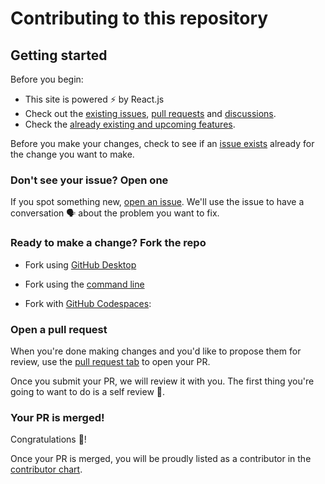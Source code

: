 # Contributing to this repository

## Getting started

Before you begin:
- This site is powered ⚡ by React.js
- Check out the [existing issues](https://github.com/blueedgetechno/windows11/issues), [pull requests](https://github.com/blueedgetechno/windows11/pulls) and [discussions](https://github.com/blueedgetechno/windows11/discussions).
- Check the [already existing and upcoming features](https://github.com/blueedgetechno/windows11#features).

Before you make your changes, check to see if an [issue exists](https://github.com/blueedgetechno/windows11/issues) already for the change you want to make.

### Don't see your issue? Open one

If you spot something new, [open an issue](https://github.com/blueedgetechno/windows11/issues/new/choose). We'll use the issue to have a conversation 🗣 about the problem you want to fix.

### Ready to make a change? Fork the repo

- Fork using [GitHub Desktop](https://docs.github.com/en/desktop/installing-and-configuring-github-desktop/getting-started-with-github-desktop)

- Fork using the [command line](https://docs.github.com/en/get-started/quickstart/fork-a-repo#cloning-your-forked-repository)

- Fork with [GitHub Codespaces](https://github.com/features/codespaces):

### Open a pull request
When you're done making changes and you'd like to propose them for review, use the [pull request tab](https://github.com/blueedgetechno/windows11/pulls) to open your PR.

Once you submit your PR, we will review it with you. The first thing you're going to want to do is a self review 🧾.

### Your PR is merged!
Congratulations 🎊!

Once your PR is merged, you will be proudly listed as a contributor in the [contributor chart](https://github.com/blueedgetechno/windows11/graphs/contributors).
